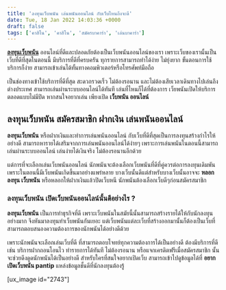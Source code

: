 ```yaml
---
title: 'ลงทุนเว็บพนัน เล่นพนันออนไลน์ กับเว็บไหนถึงจะดี'
date: Tue, 18 Jan 2022 14:03:36 +0000
draft: false
tags: ['คาสิโน', 'คาสิโน', 'สมัครบาคาร่า', 'เล่นบาคาร่า']
---
```


**[ลงทุนเว็บพนัน](/archives/)** ออนไลน์ที่ดีและปลอดภัยต้องเป็นเว็บพนันออนไลน์ของเรา เพราะเว็บของเรานั้นเป็นเว็บที่ดีที่สุดในตอนนี้ มีบริการที่ดีที่ครบครัน ทุกรายการสามารถทำได้ง่าย ไม่ยุ่งยาก ขั้นตอนการใช้บริการก็ง่าย สามารถเข้าเล่นได้ทั้นทางคอมพิวเตอร์หรือโทรศัพท์มือถือ

เป็นช่องทางเข้าใช้บริการที่ดีที่สุด สะดวกรวดเร็ว ไม่ต้องรอนาน และไม่ต้องเสียเวลาเดินทางไปเล่นถึงต่างประเทศ สามารถเล่นผ่านระบบออนไลน์ได้ทันที เล่นที่ไหนก็ได้ที่ต้องการ เว็ยพนันเปิดให้บริการตลอดแบบไม่มีปิด หากสนใจอยากเล่น เพียงเปิด **เว็บพนัน ออนไลน์**

**ลงทุนเว็บพนัน สมัครสมาชิก ฝากเงิน เล่นพนันออนไลน์**
-----------------------------------------------------

**ลงทุนเว็บพนัน** หรือฝากเงินและทำการเล่นพนันออนไลน์ กับเว็บที่ดีที่สุดเป็นการลงทุนสร้างกำไรให้อย่างดี สามารถหารายได้เสริมจากการเล่นพนันออนไลน์ได้ง่ายๆ เพราะการเล่นพนันในตอนนี้สามารถเล่นผ่านระบบออนไลน์ เล่นง่ายได้เงินจริง ไม่ต้องรอนานอีกด้วย

แต่การที่จะเลือกเล่นเว็บพนันออนไลน์ นักพนันจะต้องเลือกเว็บพนันที่ดีที่คู่ควรต่อการลงทุนเดิมพัน เพราะในตอนนี้มีเว็บพนันเกิดขึ้นมาอย่างแพร่หลาย บางเว็บนั้นดีแต่สำหรับบางเว็บนั้นอาจจะ **หลอก ลงทุน เว็บพนัน** หรือหลอกให้ฝากเงินแล้วปิดเว็บหนี นักพนันต้องเลือกเว็บดีๆก่อนสมัครสมาชิก

### **ลงทุนเว็บพนัน เปิดเว็บพนันออนไลน์นั้นดีอย่างไร ?**

**ลงทุนเว็บพนัน** เป็นการทำธุรกิจที่ดี เพราะเว็บพนันในสมัยนี้นั้นสามารถสร้างรายได้ให้กับนักลงทุนอย่างมาก จึงหันมาลงทุนทำเว็บพนันกันเยอะ แต่เว็บพนันแต่ละเว็บที่สร้างออกมานั้นก็ต้องเป็นเว็บที่สามารถตอบสนองความต้องการของนักพนันได้อย่างดีด้วย

เพราะนักพนันจะเลือกเล่นเว็บที่ดี ที่สามารถตอบโจทย์ทุกความต้องการได้เป็นอย่างดี ต้องมีบริการที่ดี เช่น บริการฝากถอนโอนไว ทำรายการได้ทันที ไม่ต้องรอนาน หรือแจกเครดิตฟรีเมื่อสมัครสมาชิก นั้นจะช่วยดึงดูดนักพนันได้เป็นอย่างดี สำหรับใครที่สนใจอยากเปิดเว็บ สามารถเข้าไปดูข้อมูลได้ที่ **อยากเปิดเว็บพนัน pantip** แหล่งข้อมูลชั้นดีที่นักลงทุนต้องรู้

\[ux\_image id="2743"\]